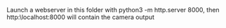 Launch a webserver in this folder with python3 -m http.server 8000, then http:\\localhost:8000 will contain the camera output
